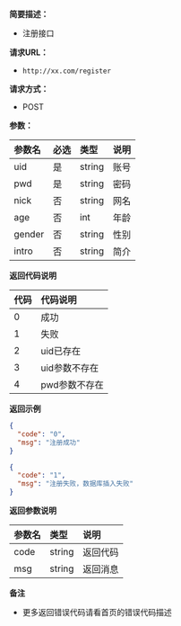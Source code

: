 **简要描述：**

- 注册接口

**请求URL：**

- ` http://xx.com/register `

**请求方式：**

- POST

**参数：**

| 参数名    | 必选  | 类型     | 说明  |
|:-------|:----|:-------|:----|
| uid    | 是   | string | 账号  |
| pwd    | 是   | string | 密码  |
| nick   | 否   | string | 网名  |
| age    | 否   | int    | 年龄  |
| gender | 否   | string | 性别  |
| intro  | 否   | string | 简介  |

**返回代码说明**

| 代码  | 代码说明     |
|:----|:---------|
| 0   | 成功       |
| 1   | 失败       |
| 2   | uid已存在   |
| 3   | uid参数不存在 |
| 4   | pwd参数不存在 |

**返回示例**

```json
{
  "code": "0",
  "msg": "注册成功"
}
```

```json
{
  "code": "1",
  "msg": "注册失败，数据库插入失败"
}
```

**返回参数说明**

| 参数名   | 类型     | 说明    |
|:------|:-------|:------|
| code  | string | 返回代码  |
| msg   | string | 返回消息  |

**备注**

- 更多返回错误代码请看首页的错误代码描述

